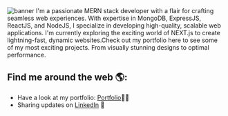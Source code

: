 <img src="https://live.staticflickr.com/65535/53019483089_3a6a5e96aa_k.jpg" alt="banner">
I'm a passionate MERN stack developer with a flair for crafting seamless web experiences. With expertise in MongoDB, ExpressJS, ReactJS, and NodeJS, I specialize in developing high-quality, scalable web applications. I'm currently exploring the exciting world of NEXT.js to create lightning-fast, dynamic websites.Check out my portfolio here to see some of my most exciting projects. From visually stunning designs to optimal performance.

## Find me around the web 🌎:
- Have a look at my portfolio: <a href="https://vishnu-goswami-hdpnc.ondigitalocean.app">Portfolio</a>✍🏾
- Sharing updates on <a href="https://www.linkedin.com/in/vishnu-goswami">LinkedIn</a> 💼

